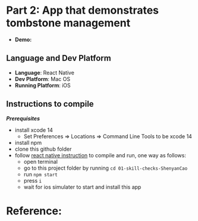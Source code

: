 
# Part 2: App that demonstrates tombstone management
- **Demo:**


## Language and Dev Platform
- **Language**: React Native
- **Dev Platform**: Mac OS
- **Running Platform**: iOS

## Instructions to compile
**_Prerequisites_**
- install xcode 14
  - Set Preferences => Locations => Command Line Tools to be xcode 14
- install npm
- clone this github folder
- follow [react native instruction](https://reactnative.dev/docs/environment-setup) to compile and run, one way as follows:
    - open terminal
    - go to this project folder by running `cd 01-skill-checks-ShenyanCao`
    - run `npm start`
    - press `i`
    - wait for ios simulater to start and install this app

# Reference:
